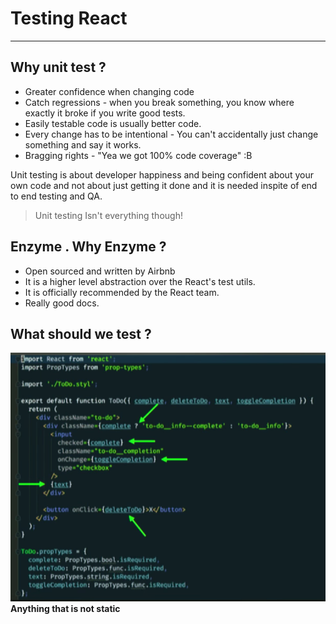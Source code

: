 # Testing React
---
## Why unit test ?
* Greater confidence when changing code
* Catch regressions - when you break something, you know where exactly it broke if you write good tests.
* Easily testable code is usually better code.
* Every change has to be intentional - You can't accidentally just change something and say it works.
* Bragging rights - "Yea we got 100% code coverage" :B

Unit testing is about developer happiness and being confident about your own code and not about just getting it done and it is needed inspite of end to end testing and QA.

>Unit testing Isn't everything though!

## Enzyme . Why Enzyme ?

* Open sourced and written by Airbnb
* It is a higher level abstraction over the React's test utils.
* It is officially recommended by the React team.
* Really good docs.

## What should we test ?

![what_shoul_we_test](Misc/Resources/what_shoul_we_test.png)
**Anything that is not static**